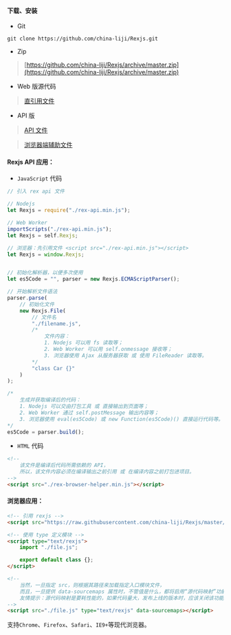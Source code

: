 #### 下载、安装
* Git
```
git clone https://github.com/china-liji/Rexjs.git
```

* Zip
> [https://github.com/china-liji/Rexjs/archive/master.zip](https://github.com/china-liji/Rexjs/archive/master.zip)

* Web 版源代码
> [直引用文件](https://raw.githubusercontent.com/china-liji/Rexjs/master/dist/rex.min.js)

* API 版
> [API 文件](https://raw.githubusercontent.com/china-liji/Rexjs/master/dist/rex-api.min.js)

> [浏览器端辅助文件](https://raw.githubusercontent.com/china-liji/Rexjs/master/dist/rex-browser-helper.min.js)

#### Rexjs API 应用：
- `JavaScript` 代码
```js
// 引入 rex api 文件

// Nodejs
let Rexjs = require("./rex-api.min.js");

// Web Worker
importScripts("./rex-api.min.js");
let Rexjs = self.Rexjs;

// 浏览器：先引用文件 <script src="./rex-api.min.js"></script>
let Rexjs = window.Rexjs;


// 初始化解析器，以便多次使用
let es5Code = "", parser = new Rexjs.ECMAScriptParser();

// 开始解析文件语法
parser.parse(
	// 初始化文件
	new Rexjs.File(
		// 文件名
		"./filename.js",
		/*
			文件内容：
			1. Nodejs 可以用 fs 读取等；
			2. Web Worker 可以用 self.onmessage 接收等；
			3. 浏览器使用 Ajax 从服务器获取 或 使用 FileReader 读取等。
		*/
		"class Car {}"
	)
);

/*
	生成并获取编译后的代码：
	1. Nodejs 可以交由打包工具 或 直接输出到页面等；
	2. Web Worker 通过 self.postMessage 输出内容等；
	3. 浏览器使用 eval(es5Code) 或 new Function(es5Code)() 直接运行代码等。
*/
es5Code = parser.build();
```

- `HTML` 代码
```html
<!--
	该文件是编译后代码所需依赖的 API，
	所以，该文件内容必须在编译输出之前引用 或 在编译内容之前打包进项目。
-->
<script src="./rex-browser-helper.min.js"></script>
```

#### 浏览器应用：
```html
<!-- 引用 rexjs -->
<script src="https://raw.githubusercontent.com/china-liji/Rexjs/master/dist/rex.min.js"></script>

<!-- 使用 type 定义模块 -->
<script type="text/rexjs">
	import "./file.js";

	export default class {};
</script>

<!--
	当然，一旦指定 src，则根据其路径来加载指定入口模块文件，
	而且，一旦提供 data-sourcemaps 属性时，不管值是什么，都将启用“源代码映射”功能。
	友情提示：源代码映射是要耗性能的，如果代码量大，发布上线的版本时，应该关闭该功能。
-->
<script src="./file.js" type="text/rexjs" data-sourcemaps></script>
```
支持`Chrome`、`Firefox`、`Safari`、`IE9+`等现代浏览器。